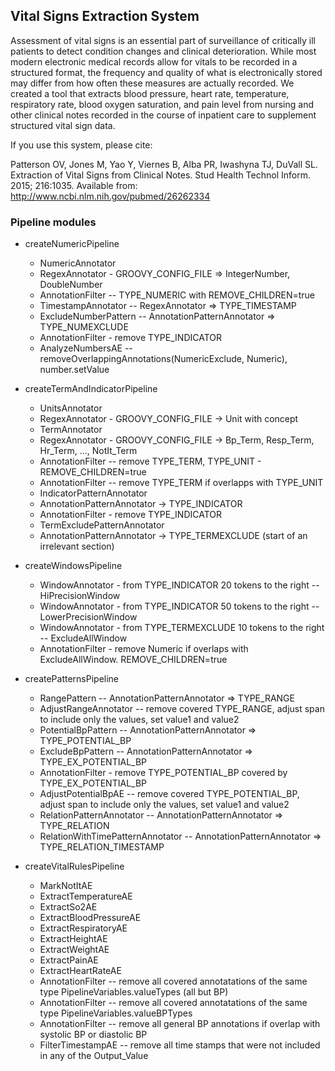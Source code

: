 Vital Signs Extraction System
------------------------------

Assessment of vital signs is an essential part of surveillance of critically ill patients to detect condition changes and clinical deterioration. While most modern electronic medical records allow for vitals to be recorded in a structured format, the frequency and quality of what is electronically stored may differ from how often these measures are actually recorded. We created a tool that extracts blood pressure, heart rate, temperature, respiratory rate, blood oxygen saturation, and pain level from nursing and other clinical notes recorded in the course of inpatient care to supplement structured vital sign data. 

If you use this system, please cite:

Patterson OV, Jones M, Yao Y, Viernes B, Alba PR, Iwashyna TJ, DuVall SL. Extraction of Vital Signs from Clinical Notes. Stud Health Technol Inform. 2015; 216:1035. Available from: http://www.ncbi.nlm.nih.gov/pubmed/26262334 




### Pipeline modules

- createNumericPipeline
   - NumericAnnotator
   - RegexAnnotator - GROOVY_CONFIG_FILE => IntegerNumber, DoubleNumber
	- AnnotationFilter -- TYPE_NUMERIC with REMOVE_CHILDREN=true
	- TimestampAnnotator -- RegexAnnotator => TYPE_TIMESTAMP
	- ExcludeNumberPattern -- AnnotationPatternAnnotator => TYPE_NUMEXCLUDE
	- AnnotationFilter - remove TYPE_INDICATOR
	- AnalyzeNumbersAE -- removeOverlappingAnnotations(NumericExclude, Numeric), number.setValue

- createTermAndIndicatorPipeline
	
	- UnitsAnnotator 
	- RegexAnnotator - GROOVY_CONFIG_FILE -> Unit with concept
	- TermAnnotator 
	- RegexAnnotator - GROOVY_CONFIG_FILE -> Bp_Term, Resp_Term, Hr_Term, ..., NotIt_Term
	- AnnotationFilter -- remove TYPE_TERM, TYPE_UNIT - REMOVE_CHILDREN=true
	- AnnotationFilter -- remove TYPE_TERM if overlapps with TYPE_UNIT
	- IndicatorPatternAnnotator 
	- AnnotationPatternAnnotator -> TYPE_INDICATOR
	- AnnotationFilter - remove TYPE_INDICATOR
	- TermExcludePatternAnnotator 
	- AnnotationPatternAnnotator -> TYPE_TERMEXCLUDE (start of an irrelevant section)
	
- createWindowsPipeline

	- WindowAnnotator - from TYPE_INDICATOR 20 tokens to the right -- HiPrecisionWindow
	- WindowAnnotator - from TYPE_INDICATOR 50 tokens to the right -- LowerPrecisionWindow
	- WindowAnnotator - from TYPE_TERMEXCLUDE 10 tokens to the right -- ExcludeAllWindow
	- AnnotationFilter - remove Numeric if overlaps with ExcludeAllWindow. REMOVE_CHILDREN=true

- createPatternsPipeline
	
	- RangePattern -- AnnotationPatternAnnotator => TYPE_RANGE
	- AdjustRangeAnnotator -- remove covered TYPE_RANGE, adjust span to include only the values, set value1 and value2
	- PotentialBpPattern -- AnnotationPatternAnnotator => TYPE_POTENTIAL_BP
	- ExcludeBpPattern -- AnnotationPatternAnnotator => TYPE_EX_POTENTIAL_BP
	- AnnotationFilter - remove TYPE_POTENTIAL_BP covered by TYPE_EX_POTENTIAL_BP
	- AdjustPotentialBpAE -- remove covered TYPE_POTENTIAL_BP, adjust span to include only the values, set value1 and value2
	- RelationPatternAnnotator -- AnnotationPatternAnnotator => TYPE_RELATION
	- RelationWithTimePatternAnnotator -- AnnotationPatternAnnotator => TYPE_RELATION_TIMESTAMP

- createVitalRulesPipeline
	- MarkNotItAE 
	- ExtractTemperatureAE 
	- ExtractSo2AE
	- ExtractBloodPressureAE
	- ExtractRespiratoryAE
	- ExtractHeightAE
	- ExtractWeightAE
	- ExtractPainAE
	- ExtractHeartRateAE
	- AnnotationFilter -- remove all covered annotatations of the same type PipelineVariables.valueTypes (all but BP)
	- AnnotationFilter -- remove all covered annotatations of the same type PipelineVariables.valueBPTypes
	- AnnotationFilter -- remove all general BP annotations if overlap with systolic BP or diastolic BP
	- FilterTimestampAE -- remove all time stamps that were not included in any of the Output_Value
